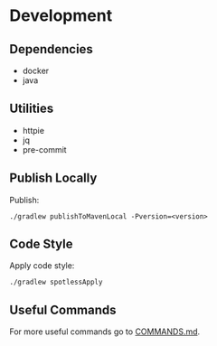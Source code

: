 # Development

## Dependencies

- docker
- java

## Utilities

- httpie
- jq
- pre-commit

## Publish Locally

Publish:

```shell
./gradlew publishToMavenLocal -Pversion=<version>
```

## Code Style

Apply code style:

```shell
./gradlew spotlessApply
```

## Useful Commands

For more useful commands go to [COMMANDS.md](COMMANDS.md).

